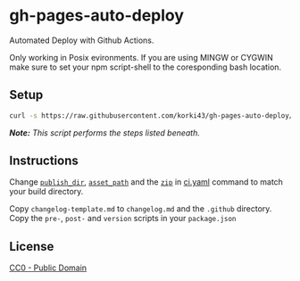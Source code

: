 # gh-pages-auto-deploy

Automated Deploy with Github Actions.

Only working in Posix evironments. If you are using MINGW or CYGWIN make sure to set your npm script-shell to the coresponding bash location.

## Setup

```sh
curl -s https://raw.githubusercontent.com/korki43/gh-pages-auto-deploy/main/setup.sh | bash
```

_**Note:** This script performs the steps listed beneath._

## Instructions

Change [`publish_dir`](./.github/workflows/ci.yaml#L29), [`asset_path`](./.github/workflows/ci.yaml#L60) and the [`zip`](./.github/workflows/ci.yaml#L51) in [ci.yaml](./.github/workflows/ci.yaml) command to match your build directory.

Copy `changelog-template.md` to `changelog.md` and the `.github` directory.
Copy the `pre-`, `post-` and `version` scripts in your `package.json`

## License

[CC0 - Public Domain](https://creativecommons.org/publicdomain/zero/1.0/)
